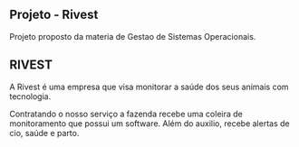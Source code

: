 ## Projeto - Rivest

Projeto proposto da materia de Gestao de Sistemas Operacionais.

## RIVEST

A Rivest é uma empresa que visa monitorar a saúde dos seus animais com tecnologia.

Contratando o nosso serviço a fazenda recebe uma coleira de monitoramento que possui um software. Além do auxilio, recebe alertas de cio, saúde e parto.

